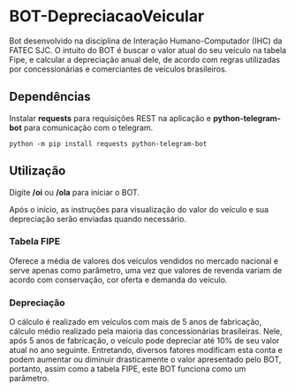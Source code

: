 # BOT-DepreciacaoVeicular
Bot desenvolvido na disciplina de Interação Humano-Computador (IHC) da FATEC SJC.
O intuito do BOT é buscar o valor atual do seu veículo na tabela Fipe, e calcular a depreciação anual dele, de acordo com regras utilizadas por concessionárias e comerciantes de veículos brasileiros.

## Dependências
Instalar **requests** para requisições REST na aplicação e **python-telegram-bot** para comunicação com o telegram.

`python -m pip install requests python-telegram-bot`

## Utilização 
Digite **/oi** ou **/ola** para iniciar o BOT. 

Após o início, as instruções para visualização do valor do veículo e sua depreciação serão enviadas quando necessário.

### Tabela FIPE
Oferece a média de valores dos veículos vendidos no mercado nacional e serve apenas como parâmetro, uma vez que valores de revenda variam de acordo com conservação, cor oferta e demanda do veículo.

### Depreciação
O cálculo é realizado em veículos com mais de 5 anos de fabricação, cálculo médio realizado pela maioria das concessionárias brasileiras. 
Nele, após 5 anos de fabricação, o veículo pode depreciar até 10% de seu valor atual no ano seguinte.
Entretando, diversos fatores modificam esta conta e podem aumentar ou diminuir drasticamente o valor apresentado pelo BOT, portanto, assim como a tabela FIPE, este BOT funciona como um parâmetro.